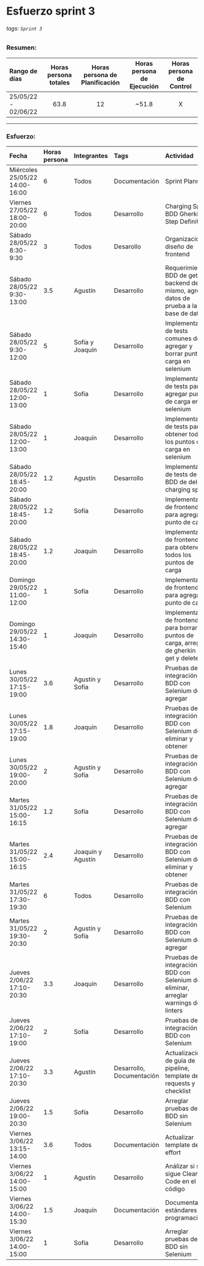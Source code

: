 # Esfuerzo sprint 3

###### tags: `Sprint 3`

### Resumen:
| Rango de días       | Horas persona totales | Horas persona de Planificación | Horas persona de Ejecución | Horas persona de Control |
|:------------------- |:---------------------:|:------------------------------:|:--------------------------:|:------------------------:|
| 25/05/22 - 02/06/22 |         63.8          |               12               |           ~51.8            |            X             |

---

### Esfuerzo:

| Fecha                          | Horas persona | Integrantes       | Tags                      | Actividad                                                                                   |
|:------------------------------ |:------------- |:----------------- |:------------------------- |:------------------------------------------------------------------------------------------- |
| Miércoles 25/05/22 14:00-16:00 | 6             | Todos             | Documentación             | Sprint Planning                                                                             |
| Viernes 27/05/22 18:00-20:00   | 6             | Todos             | Desarrollo                | Charging Spot BDD Gherkin, Step Definition                                                  |
| Sábado 28/05/22 8:30-9:30      | 3             | Todos             | Desarollo                 | Organización y diseño de frontend                                                           |
| Sábado 28/05/22 9:30-13:00     | 3.5           | Agustín           | Desarrollo                | Requerimientos BDD de get, backend del mismo, agregar datos de prueba a la base de datos    |
| Sábado 28/05/22 9:30-12:00     | 5             | Sofía y Joaquín   | Desarrollo                | Implementación de tests comunes de agregar y borrar punto de carga en selenium              |
| Sábado 28/05/22 12:00-13:00    | 1             | Sofía             | Desarrollo                | Implementación de tests para agregar punto de carga en selenium                             |
| Sábado 28/05/22 12:00-13:00    | 1             | Joaquín           | Desarrollo                | Implementación de tests para obtener todos los puntos de carga en selenium                  |
| Sábado 28/05/22 18:45-20:00    | 1.2           | Agustín           | Desarrollo                | Implementación de tests de BDD de delete charging spot                                      |
| Sábado 28/05/22 18:45-20:00    | 1.2           | Sofía             | Desarrollo                | Implementación de frontend para agregar punto de carga                                      |
| Sábado 28/05/22 18:45-20:00    | 1.2           | Joaquín           | Desarrollo                | Implementación de frontend para obtener todos los puntos de carga                           |
| Domingo 29/05/22 11:00-12:00   | 1             | Sofía             | Desarrollo                | Implementación de frontend para agregar punto de carga                                      |
| Domingo 29/05/22 14:30-15:40   | 1             | Joaquín           | Desarrollo                | Implementación de frontend para borrar puntos de carga, arreglos de gherkin de get y delete |
| Lunes 30/05/22 17:15-19:00     | 3.6           | Agustín y Sofia   | Desarrollo                | Pruebas de integración de BDD con Selenium de agregar                                       |
| Lunes 30/05/22 17:15-19:00     | 1.8           | Joaquín           | Desarrollo                | Pruebas de integración de BDD con Selenium de eliminar y obtener                            |
| Lunes 30/05/22 19:00-20:00     | 2             | Agustín y Sofía   | Desarrollo                | Pruebas de integración de BDD con Selenium de agregar                                       |
| Martes 31/05/22 15:00-16:15    | 1.2           | Sofía             | Desarrollo                | Pruebas de integración de BDD con Selenium de agregar                                       |
| Martes 31/05/22 15:00-16:15    | 2.4           | Joaquín y Agustín | Desarrollo                | Pruebas de integración de BDD con Selenium de eliminar y obtener                            |
| Martes 31/05/22 17:30-19:30    | 6             | Todos             | Desarrollo                | Pruebas de integración de BDD con Selenium                                                  |
| Martes 31/05/22 19:30-20:30    | 2             | Agustín y Sofía   | Desarrollo                | Pruebas de integración de BDD con Selenium de agregar                                       |
| Jueves 2/06/22 17:10-20:30     | 3.3           | Joaquín           | Desarrollo                | Pruebas de integración de BDD con Selenium de eliminar, arreglar warnings de linters        |
| Jueves 2/06/22 17:10-19:00     | 2             | Sofía             | Desarrollo                | Pruebas de integración de BDD con Selenium                                                  |
| Jueves 2/06/22 17:10-20:30     | 3.3           | Agustín           | Desarrollo, Documentación | Actualización de guía de pipeline, template de pull requests y checklist                    |
| Jueves 2/06/22 19:00-20:30     | 1.5           | Sofía             | Desarrollo                | Arreglar pruebas de BDD sin Selenium                                                        |
| Viernes 3/06/22 13:15-14:00    | 3.6           | Todos             | Documentación             | Actualizar template de effort                                                               |
| Viernes 3/06/22 14:00-15:00    | 1             | Agustín           | Desarrollo                | Análizar si se sigue Clean Code en el código                                                |
| Viernes 3/06/22 14:00-15:30    | 1.5           | Joaquín           | Documentación             | Documentar estándares de programación                                                       |
| Viernes 3/06/22 14:00-15:00    | 1             | Sofía             | Desarrollo                | Arreglar pruebas de BDD sin Selenium                                                        |